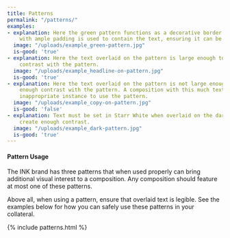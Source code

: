 ```yaml
---
title: Patterns
permalink: "/patterns/"
examples:
- explanation: Here the green pattern functions as a decorative border. A white box
    with ample padding is used to contain the text, ensuring it can be easily read.
  image: "/uploads/example_green-pattern.jpg"
  is-good: 'true'
- explanation: Here the text overlaid on the pattern is large enough to provide enough
    contrast with the pattern.
  image: "/uploads/example_headline-on-pattern.jpg"
  is-good: 'true'
- explanation: Here the text overlaid on the pattern is not large enough to provide
    enough contrast with the pattern. A composition with this much text would be an
    inappropriate instance to use the pattern.
  image: "/uploads/example_copy-on-pattern.jpg"
  is-good: 'false'
- explanation: Text must be set in Starr White when overlaid on the dark pattern to
    create enough contrast.
  image: "/uploads/example_dark-pattern.jpg"
  is-good: 'true'
---
```


#### **Pattern Usage**

The INK brand has three patterns that when used properly can bring additional visual interest to a composition. Any composition should feature at most one of these patterns.

Above all, when using a pattern, ensure that overlaid text is legible. See the examples below for how you can safely use these patterns in your collateral.


{% include patterns.html %}